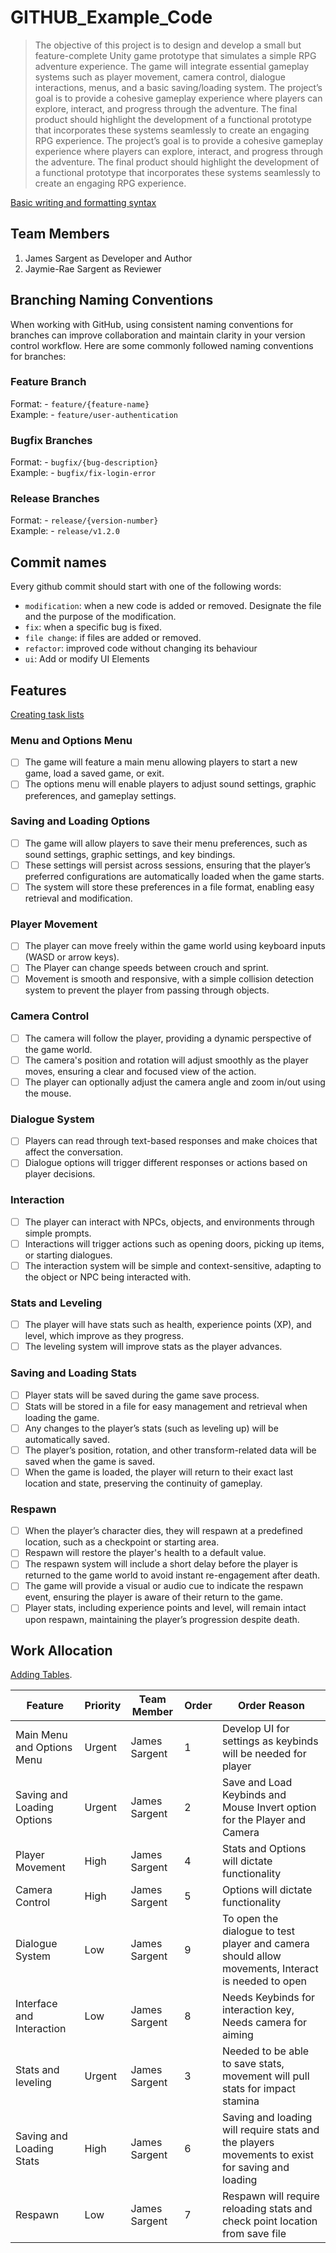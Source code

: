 # GITHUB_Example_Code
> The objective of this project is to design and develop a small but feature-complete Unity game prototype that simulates a simple RPG adventure experience. The game will integrate essential gameplay systems such as player movement, camera control, dialogue interactions, menus, and a basic saving/loading system. The project’s goal is to provide a cohesive gameplay experience where players can explore, interact, and progress through the adventure. The final product should highlight the development of a functional prototype that incorporates these systems seamlessly to create an engaging RPG experience. The project’s goal is to provide a cohesive gameplay experience where players can explore, interact, and progress through the adventure. The final product should highlight the development of a functional prototype that incorporates these systems seamlessly to create an engaging RPG experience.

[Basic writing and formatting syntax](https://docs.github.com/en/get-started/writing-on-github/getting-started-with-writing-and-formatting-on-github/basic-writing-and-formatting-syntax)

## Team Members
1. James Sargent as Developer and Author
2. Jaymie-Rae Sargent as Reviewer

## Branching Naming Conventions
When working with GitHub, using consistent naming conventions for branches can improve collaboration and maintain clarity in your version control workflow. 
Here are some commonly followed naming conventions for branches:

### Feature Branch
Format: - `feature/{feature-name}`<br>
Example: - `feature/user-authentication`<br>
### Bugfix Branches
Format: - `bugfix/{bug-description}`<br>
Example: - `bugfix/fix-login-error`<br>
### Release Branches
Format: - `release/{version-number}`<br>
Example: - `release/v1.2.0`<br>

## Commit names
Every github commit should start with one of the following words:
- `modification`: when a new code is added or removed. Designate the file and the purpose of the modification. 
- `fix`: when a specific bug is fixed. 
- `file change`: if files are added or removed. 
- `refactor`: improved code without changing its behaviour
- `ui`: Add or modify UI Elements
## Features
[Creating task lists](https://docs.github.com/en/get-started/writing-on-github/working-with-advanced-formatting/about-task-lists#creating-task-lists)
### Menu and Options Menu
- [ ] The game will feature a main menu allowing players to start a new game, load a saved game, or exit.
- [ ]	The options menu will enable players to adjust sound settings, graphic preferences, and gameplay settings.
### Saving and Loading Options
- [ ]	The game will allow players to save their menu preferences, such as sound settings, graphic settings, and key bindings.
- [ ]	These settings will persist across sessions, ensuring that the player’s preferred configurations are automatically loaded when the game starts.
- [ ]	The system will store these preferences in a file format, enabling easy retrieval and modification.
### Player Movement
- [ ]	The player can move freely within the game world using keyboard inputs (WASD or arrow keys).
- [ ]	The Player can change speeds between crouch and sprint.
- [ ]	Movement is smooth and responsive, with a simple collision detection system to prevent the player from passing through objects.
### Camera Control
- [ ]	The camera will follow the player, providing a dynamic perspective of the game world.
- [ ]	The camera's position and rotation will adjust smoothly as the player moves, ensuring a clear and focused view of the action.
- [ ]	The player can optionally adjust the camera angle and zoom in/out using the mouse.
### Dialogue System
- [ ]	Players can read through text-based responses and make choices that affect the conversation.
- [ ]	Dialogue options will trigger different responses or actions based on player decisions.
### Interaction
- [ ]	The player can interact with NPCs, objects, and environments through simple prompts.
- [ ]	Interactions will trigger actions such as opening doors, picking up items, or starting dialogues.
- [ ]	The interaction system will be simple and context-sensitive, adapting to the object or NPC being interacted with.
### Stats and Leveling
- [ ]	The player will have stats such as health, experience points (XP), and level, which improve as they progress.
- [ ]	The leveling system will improve stats as the player advances.
### Saving and Loading Stats
- [ ]	Player stats will be saved during the game save process.
- [ ]	Stats will be stored in a file for easy management and retrieval when loading the game.
- [ ]	Any changes to the player’s stats (such as leveling up) will be automatically saved.
- [ ]	The player’s position, rotation, and other transform-related data will be saved when the game is saved.
- [ ]	When the game is loaded, the player will return to their exact last location and state, preserving the continuity of gameplay.
### Respawn
- [ ]	When the player’s character dies, they will respawn at a predefined location, such as a checkpoint or starting area.
- [ ]	Respawn will restore the player's health to a default value.
- [ ]	The respawn system will include a short delay before the player is returned to the game world to avoid instant re-engagement after death.
- [ ]	The game will provide a visual or audio cue to indicate the respawn event, ensuring the player is aware of their return to the game.
- [ ]	Player stats, including experience points and level, will remain intact upon respawn, maintaining the player’s progression despite death.

## Work Allocation
[Adding Tables](https://docs.github.com/en/get-started/writing-on-github/getting-started-with-writing-and-formatting-on-github/quickstart-for-writing-on-github#adding-a-table).

| Feature                    | Priority | Team Member   | Order | Order Reason                                                                                      |
|----------------------------|----------|---------------|-------|---------------------------------------------------------------------------------------------------|
| Main Menu and Options Menu | Urgent   | James Sargent | 1     | Develop UI for settings as keybinds will be needed for player                                     |
| Saving and Loading Options | Urgent   | James Sargent | 2     | Save and Load Keybinds and Mouse Invert option for the Player and Camera                          |
| Player Movement            | High     | James Sargent | 4     | Stats and Options will dictate functionality                                                      |
| Camera Control             | High     | James Sargent | 5     | Options will dictate functionality                                                                |
| Dialogue System            | Low      | James Sargent | 9     | To open the dialogue to test player and camera should allow movements, Interact is needed to open |
| Interface and Interaction  | Low      | James Sargent | 8     | Needs Keybinds for interaction key, Needs camera for aiming                                       |
| Stats and leveling         | Urgent   | James Sargent | 3     | Needed to be able to save stats, movement will pull stats for impact stamina                      |
| Saving and Loading Stats   | High     | James Sargent | 6     | Saving and loading will require stats and the players movements to exist for saving and loading   |
| Respawn                    | Low      | James Sargent | 7     | Respawn will require reloading stats and check point location from save file                      |
